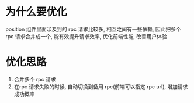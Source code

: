 # 为什么要优化

position 组件里面涉及到的 rpc 请求比较多, 相互之间有一些依赖, 因此把多个 rpc 请求合并成一个, 能有效提升请求效率, 优化前端性能, 改善用户体验

# 优化思路

1. 合并多个 rpc 请求
2. 在rpc 请求失败的时候, 自动切换到备用 rpc(前端可以指定 rpc url), 增加请求成功概率
